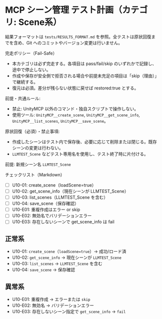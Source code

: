 # MCP シーン管理 テスト計画（カテゴリ: Scene系）

結果フォーマットは `tests/RESULTS_FORMAT.md` を参照。全テストは原状回復までを含め、Git へのコミットやバージョン変更は行いません。

完走ポリシー（Fail-Safe）
- 本カテゴリは必ず完走する。各項目は pass/fail/skip のいずれかで記録し、途中で停止しない。
- 作成や保存が安全側で拒否される場合や前提未充足の項目は「skip（理由）」で継続する。
- 復元は必須。差分が残らない状態に戻せば restored:true とする。


前提・共通ルール:
- 禁止: UnityMCP 以外のコマンド・独自スクリプトで操作しない。
- 使用ツール: `UnityMCP__create_scene`, `UnityMCP__get_scene_info`, `UnityMCP__list_scenes`, `UnityMCP__save_scene`。

原状回復（必須）・禁止事項:
- 作成したシーンはテスト内で保存後、必要に応じて削除または閉じる。既存シーンの変更は行わない。
- `LLMTEST_Scene` などテスト専用名を使用し、テスト終了時に片付ける。

前提: 新規シーン名 `LLMTEST_Scene`

チェックリスト（Markdown）
- [ ] U10-01: create_scene（loadScene=true）
- [ ] U10-02: get_scene_info（現在シーンが LLMTEST_Scene）
- [ ] U10-03: list_scenes（LLMTEST_Scene を含む）
- [ ] U10-04: save_scene（保存確認）
- [ ] U10-E01: 重複作成はエラー or skip
- [ ] U10-E02: 無効名でバリデーションエラー
- [ ] U10-E03: 存在しないシーンで get_scene_info は fail

## 正常系

- U10-01: `create_scene`（`loadScene=true`）→ 成功/ロード済
- U10-02: `get_scene_info` → 現在シーンが `LLMTEST_Scene`
- U10-03: `list_scenes` → `LLMTEST_Scene` を含む
- U10-04: `save_scene` → 保存確認

## 異常系

- U10-E01: 重複作成 → エラーまたは `skip`
- U10-E02: 無効名 → バリデーションエラー
- U10-E03: 存在しないシーン指定で `get_scene_info` → `fail`
